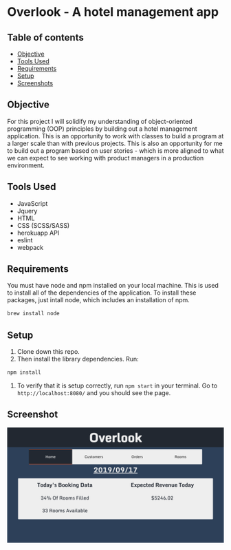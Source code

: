 # Overlook - A hotel management app

## Table of contents
* [Objective](#Objective)
* [Tools Used](#Tools-Used)
* [Requirements](#Requirements)
* [Setup](#Setup)
* [Screenshots](#Screenshot) 

## Objective
  
  For this project I will solidify my understanding of object-oriented programming (OOP) principles by building out a hotel management application. This is an opportunity to work with classes to build a program at a larger scale than with previous projects. This is also an opportunity for me to build out a program based on user stories - which is more aligned to what we can expect to see working with product managers in a production environment.

## Tools Used

- JavaScript
- Jquery
- HTML
- CSS (SCSS/SASS)
- herokuapp API
- eslint
- webpack

## Requirements

You must have node and npm installed on your local machine. This is used to install all of the dependencies of the application. To install these packages, just intall node, which includes an installation of npm.

```bash
brew install node
```

## Setup

1. Clone down this repo.
1. Then install the library dependencies. Run:

```bash
npm install
```
1. To verify that it is setup correctly, run `npm start` in your terminal. Go to `http://localhost:8080/` and you should see the page.

## Screenshot
![screenshot](https://github.com/bradybridges/overlook/blob/master/images/screenshot.png)







